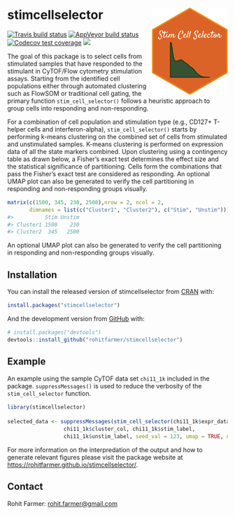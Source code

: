 
<!-- README.md is generated from README.Rmd. Please edit that file -->

# stimcellselector <a href='https://rohitfarmer.github.io/stimcellselector/'><img src='man/figures/sticker.png' align="right" height="200" /></a>

<!-- badges: start -->

[![Travis build
status](https://travis-ci.com/rohitfarmer/stimcellselector.svg?token=qfD7QGsvB4b3CHB1xKYE&branch=master)](https://travis-ci.com/rohitfarmer/stimcellselector)
[![AppVeyor build
status](https://ci.appveyor.com/api/projects/status/github/rohitfarmer/stimcellselector?branch=master&svg=true)](https://ci.appveyor.com/project/rohitfarmer/stimcellselector)
[![Codecov test
coverage](https://codecov.io/gh/rohitfarmer/stimcellselector/branch/master/graph/badge.svg)](https://codecov.io/gh/rohitfarmer/stimcellselector?branch=master)
[![](https://img.shields.io/github/languages/code-size/rohitfarmer/stimcellselector.svg)](https://github.com/rohitfarmer/stimcellselector)
<!-- badges: end -->

The goal of this package is to select cells from stimulated samples that
have responded to the stimulant in CyTOF/Flow cytometry stimulation
assays. Starting from the identified cell populations either through
automated clustering such as FlowSOM or traditional cell gating, the
primary function `stim_cell_selector()` follows a heuristic approach to
group cells into responding and non-responding.

For a combination of cell population and stimulation type (e.g., CD127+
T-helper cells and interferon-alpha), `stim_cell_selector()` starts by
performing k-means clustering on the combined set of cells from
stimulated and unstimulated samples. K-means clustering is performed on
expression data of all the state markers combined. Upon clustering using
a contingency table as drawn below, a Fisher’s exact test determines the
effect size and the statistical significance of partitioning. Cells form
the combinations that pass the Fisher’s exact test are considered as
responding. An optional UMAP plot can also be generated to verify the
cell partitioning in responding and non-responding groups visually.

``` r
matrix(c(1500, 345, 230, 2500),nrow = 2, ncol = 2, 
       dimnames = list(c("Cluster1", "Cluster2"), c("Stim", "Unstim")))
#>          Stim Unstim
#> Cluster1 1500    230
#> Cluster2  345   2500
```

An optional UMAP plot can also be generated to verify the cell
partitioning in responding and non-responding groups visually.

## Installation

You can install the released version of stimcellselector from
[CRAN](https://CRAN.R-project.org) with:

``` r
install.packages("stimcellselector")
```

And the development version from [GitHub](https://github.com/) with:

``` r
# install.packages("devtools")
devtools::install_github("rohitfarmer/stimcellselector")
```

## Example

An example using the sample CyTOF data set `chi11_1k` included in the
package. `suppressMessages()` is used to reduce the verbosity of the
`stim_cell_selector` function.

``` r
library(stimcellselector)

selected_data <- suppressMessages(stim_cell_selector(chi11_1k$expr_data, chi11_1k$state_markers,
                  chi11_1k$cluster_col, chi11_1k$stim_label,
                  chi11_1k$unstim_label, seed_val = 123, umap = TRUE, umap_cells = 50))
```

For more information on the interpredation of the output and how to
generate relevant figures please visit the package website at
<https://rohitfarmer.github.io/stimcellselector/>.

## Contact

Rohit Farmer: <rohit.farmer@gmail.com>
